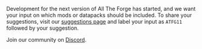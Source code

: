 Development for the next version of All The Forge has started, and we want your input on which mods or datapacks should be included. To share your suggestions, visit our [suggestions page](https://ampznetwork.com/forum/suggestions/4) and label your input as `ATFG11` followed by your suggestion.

Join our community on [Discord](https://discord.ampznetwork.com).

